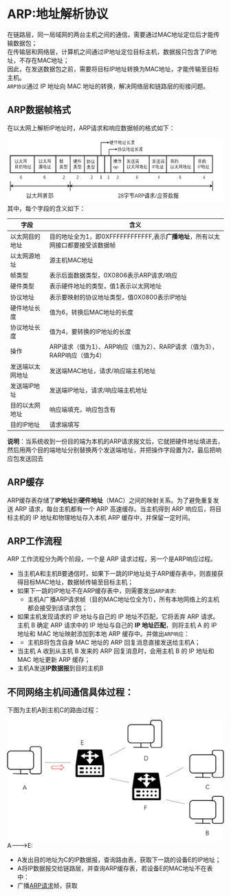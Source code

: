 # ARP:地址解析协议  
在链路层，同一局域网的两台主机之间的通信，需要通过MAC地址定位后才能传输数据包；  
在传输层和网络层，计算机之间通过IP地址定位目标主机，数据报只包含了IP地址，不存在MAC地址；  
因此，在发送数据包之前，需要将目标IP地址转换为MAC地址，才能传输至目标主机。  
`ARP协议`通过 IP 地址向 MAC 地址的转换，解决网络层和链路层的衔接问题。

## ARP数据帧格式
在以太网上解析IP地址时，ARP请求和响应数据帧的格式如下：  
<div align=left><img width="700" height="150" src="./images/以太网ARP数据帧格式.png"/></div>   
其中，每个字段的含义如下： 
 
|字段|含义|
|-|-|
|以太网目的地址|目的地址全为1，即0XFFFFFFFFFFFF,表示**广播地址**，所有以太网接口都要接受该数据帧|
|以太网源地址|源主机MAC地址|
|帧类型|表示后面数据类型，0X0806表示ARP请求/响应|
|硬件类型|表示硬件地址的类型，值1表示以太网地址|
|协议地址|表示要映射的协议地址类型，值0X0800表示IP地址|
|硬件地址长度|值为6，转换后MAC地址的长度|
|协议地址长度|值为4，要转换的IP地址的长度|
|操作|ARP请求（值为1）、ARP响应（值为2）、RARP请求（值为3），RARP响应（值为4）|
|发送端以太网地址|发送端MAC地址，请求/响应端主机地址|
|发送端IP地址|发送端IP地址，请求/响应端主机地址|
|目的以太网地址|响应端填充，响应包含有|
|目的IP地址|请求端填写|  

**说明**：当系统收到一份目的端为本机的ARP请求报文后，它就把硬件地址填进去，然后用两个目的端地址分别替换两个发送端地址，并把操作字段置为2，最后把响应包发送回去

## ARP缓存
ARP缓存表存储了**IP地址**到**硬件地址**（MAC）之间的映射关系。为了避免重复发送 ARP 请求，每台主机都有一个 ARP 高速缓存。当主机得到 ARP 响应后，将目标主机的 IP 地址和物理地址存入本机 ARP 缓存中，并保留一定时间。

## ARP工作流程
ARP 工作流程分为两个阶段，一个是 ARP 请求过程，另一个是ARP响应过程。 
- 当主机A和主机B要通信时，如果下一跳的IP地址处于ARP缓存表中，则直接获得目标MAC地址，数据帧传输至目标主机；
- 如果下一跳的IP地址不在ARP缓存表中，则需要发出<span id="ARP请求"></span>`ARP请求`:  
  - 主机A广播ARP请求帧（目的MAC地址位全为1），所有本地网络上的主机都会接受到该请求包；
- 如果主机发现请求的 IP 地址与自己的 IP 地址不匹配，它将丢弃 ARP 请求。主机 B 确定 ARP 请求中的 IP 地址与自己的 **IP 地址匹配**，则将主机 A 的 IP 地址和 MAC 地址映射添加到本地 ARP 缓存中。并做出<span id="ARP响应"></span>`ARP响应`：  
- -  主机B将包含自身 MAC 地址的 ARP 回复消息直接发送给主机A；
- 当主机 A 收到从主机 B 发来的 ARP 回复消息时，会用主机 B 的 IP 地址和 MAC 地址更新 ARP 缓存；
- 主机A发送**IP数据报**到目的主机B 
 
## 不同网络主机间通信具体过程：
下图为主机A到主机C的路由过程：  
<div align=left><img width="550" height="280" src="./images/数据路由过程.png"/></div>  
 A--->E: 
 
- A发出目的地址为C的IP数据报，查询路由表，获取下一跳的设备E的IP地址；
- A将IP数据报交给链路层，并查询ARP缓存表，若设备E的MAC地址不在表中：    
 - 广播[ARP请求](#myjump)帧，获取
 




